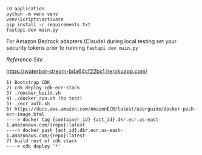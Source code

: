 ```
cd application
python -m venv venv
venv\Scripts\activate
pip install -r requirements.txt
fastapi dev main.py
````

For Amazon Bedrock adapters (Claude) during local testing set your security tokens prior to running `fastapi dev main.py`


*Reference Site*

https://waterbot-stream-bda64cf22bc1.herokuapp.com/ 



```
1) Bootstrap CDK
2) cdk deploy cdk-ecr-stack
3) ./docker_build.sh
4) ./docker_run.sh (to test)
5) ./ecr_auth.sh
6) https://docs.aws.amazon.com/AmazonECR/latest/userguide/docker-push-ecr-image.html
----> docker tag {container_id} {act_id}.dkr.ecr.us-east-1.amazonaws.com/{repo}:latest
----> docker push {act_id}.dkr.ecr.us-east-1.amazonaws.com/{repo}:latest
7) build rest of cdk stack
----> cdk deploy '*'